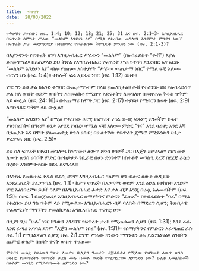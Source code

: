 ```yaml
---
title:  ፍጥረት
date:  28/03/2022
---
```


`ጥቅሶቹን ያንብቡ: ዘፍ. 1:4; 10; 12; 18; 21; 25; 31 እና ዘፍ. 2:1–3። እግዚአብሔር በፍጥረት ሳምንት ሥራው “መልካም እንደሆነ አየ” በሚል የቀረበው መግለጫ አንደምታ ምንድን ነው? በፍጥረት ሥራ መደምደሚያ በተዘዋዋሪ የተጠቀሰው ትምህርት ምንድን ነው (ዘፍ. 2:1-3)?`

በእያንዳንዱ የፍጥረት ዘገባ እግዚአብሔር ሥራውን “መልካም” (በዕብራይስጥ “ቶቭ”) እያለ ይገመግማል። በአጠቃላይ ይህ ቅጽል የእግዚአብሔር የፍጥረት ሥራ የተሳካ እንደነበር እና እርሱ “መልካም እንደሆነ አየ” ብሎ የሰጠው አስተያየት “ሥራው ውጤታማ ነበር” የሚል ፍቺ አለው። ብርሃን ሆነ (ዘፍ. 1: 4)። ተክሎች ፍሬ እያፈሩ ነበር (ዘፍ. 1:12) ወዘተ።

ነገር ግን ይህ ቃል ከአንድ ተግባር ውጤታማነትም በላይ ያመለክታል። ቶቭ የተሰኘው ይህ የዕብራይስጥ ቃል ስለ ውበት ወይም ውበትን አስመልክቶ የሚሰጥ አድናቆትን ለመግለጽ በመጽሐፍ ቅዱስ ጥቅም ላይ ውሏል (ዘፍ. 24: 16)። በተጨማሪ ከሞት ጋር (ዘፍ. 2:17) ተያይዞ የሚኖርን ክፋት (ዘፍ. 2:9) ለማነጻጸር ጥቅም ላይ ውሏል።

“መልካም እንደሆነ አየ” በሚል የቀረበው ሀረግ; የፍጥረት ሥራ ውብ; ፍጹም; አንዳችም ክፋት ያልነበረበትና በግሩም ሁኔታ እየሄደ የነበረ--የሚል ፍቺ አለው። ምድር “ገና” እንደ ዛሬዋ; እንደ እኛ በኃጢአት እና በሞት ያለመጠቃቷ ጽንሰ ሀሳብ; በሁለተኛው የፍጥረት ጅማሮ የሚኖረውን ሁኔታ ያረጋገጠ ነበር (ዘፍ. 2:5)።

ይህ ስለ ፍጥረት የቀረበ መግለጫ ከዝግመተ ለውጥ ጽንሰ ሀሳቦች ጋር በእጅጉ ይቃረናል። የዝግመተ ለውጥ ጽንሰ ሀሳቦች ምድር በተከታታይ ገቢራዊ በሆኑ ድንገተኛ ክስተቶች መንስዔ ደረጃ በደረጃ ራሷን በሂደት እንደምትቀርጽ በይፋ ይናገራሉ።

በአንጻሩ የመጽሐፍ ቅዱስ ደራሲ ደግሞ እግዚአብሔር ዓለምን ሆን ብሎና ዐውቆ ወዲያው እንደፈጠራት ያረጋግጣል (ዘፍ. 1:1)። ከሥነ ፍጥረት በአጋጣሚ ወይም እንደ ዕድል የተከሰተ አንድም ነገር አልነበረም። ይህች ዓለም በእግዚአብሔር ፈቃድ እና ቃል ብቻ እንጂ በራሷ አልመጣችም (ዘፍ. 1:3)። በዘፍ. 1 በመጀመሪያ እግዚአብሔር ሰማያትንና ምድርን “ፈጠረ”- በዕብራይስጥ “ባራ” በሚል የቀረበው ይህ ግስ ጥቅም ላይ የሚውለው እግዚአብሔርን ብቻ ባለቤት በማድረግ ሲሆን; ቅጽበታዊ ተፈጻሚነት ማግኘትን ያመለክታል: እግዚአብሔር ተናገረ; ሆነ።

በዚያን ጊዜ “ሁሉ” ነገር ክንውን እንዳገኘ የፍጥረት ታሪክ የሚጠቁመን ሲሆን (ዘፍ. 1:31); እንደ ራሱ እንደ ፈጣሪ አባባል ደግሞ “እጅግ መልካም ነበረ” (ዘፍ. 1:31)። የሰማያትንና የምድርን አፈጣጠር ራሱ ዘፍ. 1:1 የሚገልጽልን ሲሆን; ዘፍ. 2:1 ደግሞ ሥራው ክንውን ማግኘቱን ይፋ ያደርግልናል። ሰንበትን ጨምሮ ሁሉም በሰባት ቀናት ውስጥ ተፈጸመ።

`ምድርና ሙላቷ የዛሬውን ገጽታ ለመያዝ ቢሊዮን ዓመታት ፈጅቶባታል የሚለው የዝግመተ ለውጥ ጽንሰ ሀሳብ; የዘፍጥረትን የፍጥረት ታሪክ ሙሉ በሙሉ ውድቅ የሚያደርገው ለምንድን ነው? ሁለቱ አመለካከቶች በሁሉም መንገድ የማይጣጣሙት ለምንድን ነው?`